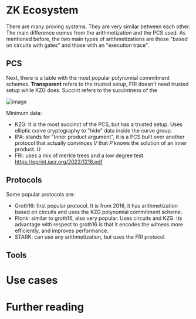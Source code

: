 # ZK Ecosystem
There are many proving systems. They are very similar between each other. The main difference comes from the arithmetization and the PCS used. As mentioned before, the two main types of arithmetizations are those "based on circuits with gates" and those with an "execution trace".

## PCS
Next, there is a table with the most popular polynomial commitment schemes. **Transparent** refers to the trusted setup, FRI doesn't need trusted setup while KZG does. Succint refers to the succintness of the 

![image](images/table_pcs.png)

Minimum data:
- KZG: It is the most succinct of the PCS, but has a trusted setup. Uses elliptic curve cryptography to "hide" data inside the curve group.
- IPA: stands for "Inner product argument", it is a PCS built over another protocol that actually convinces $V$ that $P$ knows the solution of an inner product. U
- FRI: uses a mix of merkle trees and a low degree test.
https://eprint.iacr.org/2022/1216.pdf

## Protocols
Some popular protocols are:
- Groth16: first popular protocol. It is from 2016, it has arithmetization based on circuits and uses the KZG polynomial commitment scheme.
- Plonk: similar to groth16, also very popular. Uses circuits and KZG. Its advantage with respect to groth16 is that it encodes the witness more efficiently, and improves performance.
- STARK: can use any arithmetization, but uses the FRI protocol.

## Tools

# Use cases

# Further reading
